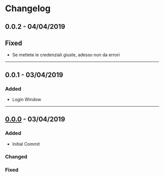 # Changelog

## 0.0.2 - 04/04/2019

## Fixed
+ Se mettete le credenziali giuste, adesso non da errori

---

## 0.0.1 - 03/04/2019

### Added
+ Login Window

---

## [0.0.0](https://github.com/SartoRiccardo/lezioniAllaPari/commit/90f5b28766a8f76a66e93b49c3ea256a1e57178a) - 03/04/2019

### Added
+ Initial Commit

### Changed

### Fixed
